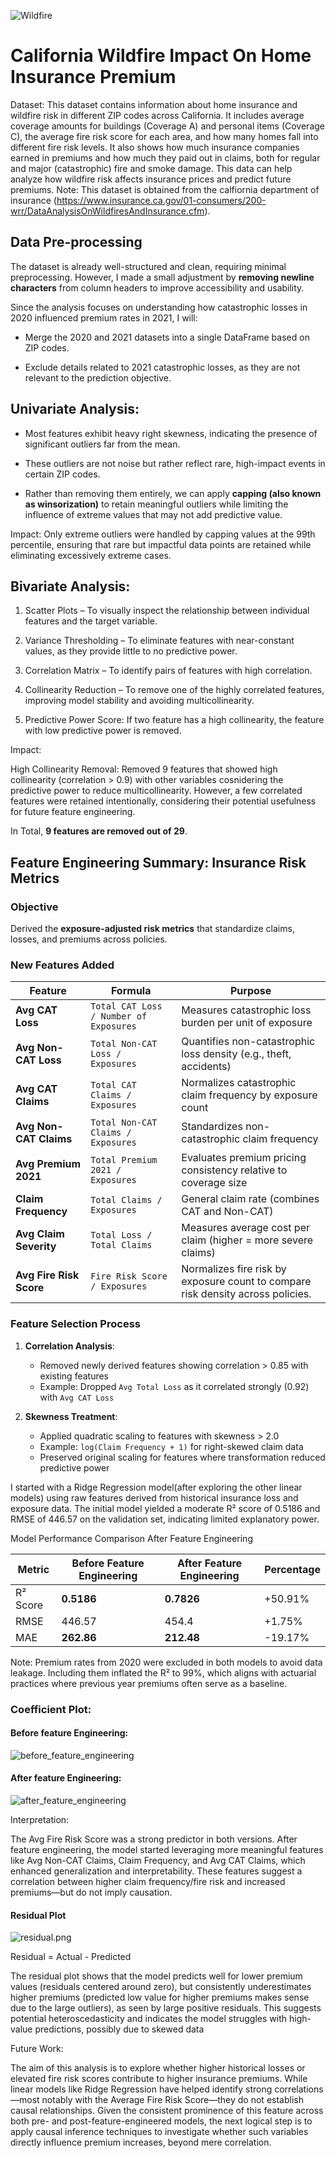 
![Wildfire](https://github.com/Shireenbanu/CaliforniaWildfireAnalysis/blob/main/images/wildfire.webp)

# California Wildfire Impact On Home Insurance Premium
Dataset:
This dataset contains information about home insurance and wildfire risk in different ZIP codes across California. It includes average coverage amounts for buildings (Coverage A) and personal items (Coverage C), the average fire risk score for each area, and how many homes fall into different fire risk levels. It also shows how much insurance companies earned in premiums and how much they paid out in claims, both for regular and major (catastrophic) fire and smoke damage. This data can help analyze how wildfire risk affects insurance prices and predict future premiums.
Note: This dataset is obtained from the calfiornia department of insurance (https://www.insurance.ca.gov/01-consumers/200-wrr/DataAnalysisOnWildfiresAndInsurance.cfm).


## Data Pre-processing 

The dataset is already well-structured and clean, requiring minimal preprocessing. However, I made a small adjustment by __removing newline characters__ from column headers to improve accessibility and usability.

Since the analysis focuses on understanding how catastrophic losses in 2020 influenced premium rates in 2021, I will:

* Merge the 2020 and 2021 datasets into a single DataFrame based on ZIP codes.

* Exclude details related to 2021 catastrophic losses, as they are not relevant to the prediction objective.

## Univariate Analysis:

* Most features exhibit heavy right skewness, indicating the presence of significant outliers far from the mean.

* These outliers are not noise but rather reflect rare, high-impact events in certain ZIP codes.

* Rather than removing them entirely, we can apply __capping (also known as winsorization)__ to retain meaningful outliers while limiting the influence of extreme values that may not add predictive value.

Impact:
Only extreme outliers were handled by capping values at the 99th percentile, ensuring that rare but impactful data points are retained while eliminating excessively extreme cases.

## Bivariate Analysis:

1. Scatter Plots – To visually inspect the relationship between individual features and the target variable.

2. Variance Thresholding – To eliminate features with near-constant values, as they provide little to no predictive power.

3. Correlation Matrix – To identify pairs of features with high correlation.

4. Collinearity Reduction – To remove one of the highly correlated features, improving model stability and avoiding multicollinearity.

5. Predictive Power Score: If two feature has a high collinearity, the feature with low predictive power is removed. 

Impact:


High Collinearity Removal: Removed 9 features that showed high collinearity (correlation > 0.9) with other variables cosnidering the predictive power to reduce multicollinearity. However, a few correlated features were retained intentionally, considering their potential usefulness for future feature engineering.

In Total, __9 features are removed out of 29__.

## Feature Engineering Summary: Insurance Risk Metrics

### Objective
Derived the **exposure-adjusted risk metrics** that standardize claims, losses, and premiums across policies.

### New Features Added

| Feature                | Formula                                  | Purpose                                                                 |
|------------------------|------------------------------------------|-------------------------------------------------------------------------|
| **Avg CAT Loss**       | `Total CAT Loss / Number of Exposures`   | Measures catastrophic loss burden per unit of exposure                  |
| **Avg Non-CAT Loss**   | `Total Non-CAT Loss / Exposures`         | Quantifies non-catastrophic loss density (e.g., theft, accidents)       |
| **Avg CAT Claims**     | `Total CAT Claims / Exposures`           | Normalizes catastrophic claim frequency by exposure count               |
| **Avg Non-CAT Claims** | `Total Non-CAT Claims / Exposures`       | Standardizes non-catastrophic claim frequency                          |
| **Avg Premium 2021**   | `Total Premium 2021 / Exposures`         | Evaluates premium pricing consistency relative to coverage size         |
| **Claim Frequency**    | `Total Claims / Exposures`               | General claim rate (combines CAT and Non-CAT)                          |
| **Avg Claim Severity** | `Total Loss / Total Claims`              | Measures average cost per claim (higher = more severe claims)           |
| **Avg Fire Risk Score** | `Fire Risk Score / Exposures`              | Normalizes fire risk by exposure count to compare risk density across policies.           |

### Feature Selection Process
1. **Correlation Analysis**:
   - Removed newly derived features showing correlation > 0.85 with existing features
   - Example: Dropped `Avg Total Loss` as it correlated strongly (0.92) with `Avg CAT Loss`

2. **Skewness Treatment**:
   - Applied quadratic scaling to features with skewness > 2.0
   - Example: `log(Claim Frequency + 1)` for right-skewed claim data
   - Preserved original scaling for features where transformation reduced predictive power


I started with a Ridge Regression model(after exploring the other linear models) using raw features derived from historical insurance loss and exposure data. The initial model yielded a moderate R² score of 0.5186 and RMSE of 446.57 on the validation set, indicating limited explanatory power.


Model Performance Comparison After Feature Engineering

| Metric   | Before Feature Engineering | After Feature Engineering | Percentage |
| -------- | -------------------------- | ------------------------- | ------------------------- |
| R² Score | __0.5186__                 | __0.7826__                 | +50.91% | 
| RMSE     | 446.57                     | 454.4                      | +1.75%| 
| MAE      | __262.86__                 | __212.48__                 | -19.17%| 

Note: Premium rates from 2020 were excluded in both models to avoid data leakage. Including them inflated the R² to 99%, which aligns with actuarial practices where previous year premiums often serve as a baseline.

### Coefficient Plot:

#### Before feature Engineering:

![before_feature_engineering](https://github.com/Shireenbanu/CaliforniaWildfireAnalysis/blob/main/images/before_feature_engineering.png)

#### After feature Engineering:

![after_feature_engineering](https://github.com/Shireenbanu/CaliforniaWildfireAnalysis/blob/main/images/after_feature_engineering.png)

Interpretation:

The Avg Fire Risk Score was a strong predictor in both versions. After feature engineering, the model started leveraging more meaningful features like Avg Non-CAT Claims, Claim Frequency, and Avg CAT Claims, which enhanced generalization and interpretability. These features suggest a correlation between higher claim frequency/fire risk and increased premiums—but do not imply causation.

#### Residual Plot

![residual.png](https://github.com/Shireenbanu/CaliforniaWildfireAnalysis/blob/main/images/residual.png)


Residual = Actual - Predicted

The residual plot shows that the model predicts well for lower premium values (residuals centered around zero), but consistently underestimates higher premiums (predicted low value for higher premiums makes sense due to the large outliers), as seen by large positive residuals. This suggests potential heteroscedasticity and indicates the model struggles with high-value predictions, possibly due to skewed data


Future Work:

The aim of this analysis is to explore whether higher historical losses or elevated fire risk scores contribute to higher insurance premiums. While linear models like Ridge Regression have helped identify strong correlations—most notably with the Average Fire Risk Score—they do not establish causal relationships. Given the consistent prominence of this feature across both pre- and post-feature-engineered models, the next logical step is to apply causal inference techniques to investigate whether such variables directly influence premium increases, beyond mere correlation.



